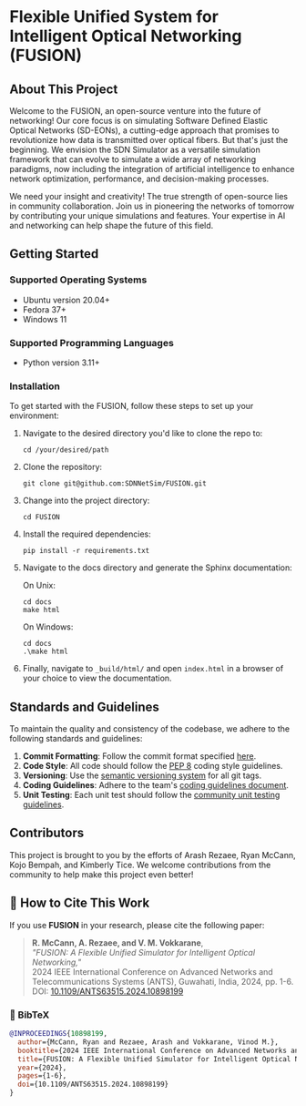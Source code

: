 
# Flexible Unified System for Intelligent Optical Networking (FUSION)

## About This Project

Welcome to the FUSION, an open-source venture into the future of networking! Our core focus is on simulating Software Defined Elastic Optical Networks (SD-EONs), a cutting-edge approach that promises to revolutionize how data is transmitted over optical fibers. But that's just the beginning. We envision the SDN Simulator as a versatile simulation framework that can evolve to simulate a wide array of networking paradigms, now including the integration of artificial intelligence to enhance network optimization, performance, and decision-making processes.

We need your insight and creativity! The true strength of open-source lies in community collaboration. Join us in pioneering the networks of tomorrow by contributing your unique simulations and features. Your expertise in AI and networking can help shape the future of this field.

## Getting Started

### Supported Operating Systems

- Ubuntu version 20.04+
- Fedora 37+
- Windows 11

### Supported Programming Languages

- Python version 3.11+

### Installation

To get started with the FUSION, follow these steps to set up your environment:

1. Navigate to the desired directory you'd like to clone the repo to:
   ```
   cd /your/desired/path
   ```
2. Clone the repository:
   ```
   git clone git@github.com:SDNNetSim/FUSION.git
   ```
3. Change into the project directory:
   ```
   cd FUSION
   ```
4. Install the required dependencies:
   ```
   pip install -r requirements.txt
   ```
5. Navigate to the docs directory and generate the Sphinx documentation:

   On Unix:
   ```
   cd docs
   make html
   ```
   On Windows:
   ```
   cd docs
   .\make html
   ```
6. Finally, navigate to `_build/html/` and open `index.html` in a browser of your choice to view the documentation.

## Standards and Guidelines

To maintain the quality and consistency of the codebase, we adhere to the following standards and guidelines:

1. **Commit Formatting**: Follow the commit format specified [here](https://gist.github.com/robertpainsi/b632364184e70900af4ab688decf6f53).
2. **Code Style**: All code should follow the [PEP 8](https://peps.python.org/pep-0008/) coding style guidelines.
3. **Versioning**: Use the [semantic versioning system](https://semver.org/) for all git tags.
4. **Coding Guidelines**: Adhere to the team's [coding guidelines document](https://github.com/SDNNetSim/sdn_simulator/blob/main/CONTRIBUTING.md).
5. **Unit Testing**: Each unit test should follow the [community unit testing guidelines](https://pylonsproject.org/community-unit-testing-guidelines.html).

## Contributors

This project is brought to you by the efforts of Arash Rezaee, Ryan McCann, Kojo Bempah, and 
Kimberly Tice. We welcome contributions from the community to help make this project even better!

## 📖 How to Cite This Work

If you use **FUSION** in your research, please cite the following paper:

> **R. McCann, A. Rezaee, and V. M. Vokkarane**,  
> *"FUSION: A Flexible Unified Simulator for Intelligent Optical Networking,"*  
> 2024 IEEE International Conference on Advanced Networks and Telecommunications Systems (ANTS), Guwahati, India, 2024, pp. 1-6.  
> DOI: [10.1109/ANTS63515.2024.10898199](https://doi.org/10.1109/ANTS63515.2024.10898199)

### 📄 BibTeX

```bibtex
@INPROCEEDINGS{10898199,
  author={McCann, Ryan and Rezaee, Arash and Vokkarane, Vinod M.},
  booktitle={2024 IEEE International Conference on Advanced Networks and Telecommunications Systems (ANTS)}, 
  title={FUSION: A Flexible Unified Simulator for Intelligent Optical Networking}, 
  year={2024},
  pages={1-6},
  doi={10.1109/ANTS63515.2024.10898199}
}
